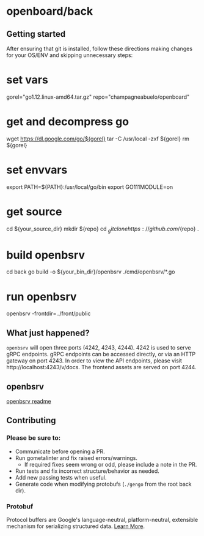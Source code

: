 # openboard/back

## Getting started

After ensuring that git is installed, follow these directions making changes for
your OS/ENV and skipping unnecessary steps:

  # set vars
  gorel="go1.12.linux-amd64.tar.gz"
  repo="champagneabuelo/openboard"
  # get and decompress go
  wget https://dl.google.com/go/${gorel}
  tar -C /usr/local -zxf ${gorel}
  rm ${gorel}
  # set envvars
  export PATH=${PATH}:/usr/local/go/bin
  export GO111MODULE=on
  # get source
  cd ${your_source_dir}
  mkdir ${repo}
  cd $_
  git clone https://github.com/${repo} .
  # build openbsrv
  cd back
  go build -o ${your_bin_dir}/openbsrv ./cmd/openbsrv/*.go
  # run openbsrv
  openbsrv -frontdir=../front/public

## What just happened?

`openbsrv` will open three ports (4242, 4243, 4244). 4242 is used to serve gRPC
endpoints. gRPC endpoints can be accessed directly, or via an HTTP gateway on
port 4243. In order to view the API endpoints, please visit
http://localhost:4243/v/docs. The frontend assets are served on port 4244.

## openbsrv

[openbsrv readme](./cmd/openbsrv/README.md)

## Contributing

### Please be sure to:

- Communicate before opening a PR.
- Run gometalinter and fix raised errors/warnings.
  - If required fixes seem wrong or odd, please include a note in the PR.
- Run tests and fix incorrect structure/behavior as needed.
- Add new passing tests when useful.
- Generate code when modifying protobufs (`./gengo` from the root back dir).

### Protobuf

Protocol buffers are Google's language-neutral, platform-neutral, extensible
mechanism for serializing structured data.
[Learn More](https://developers.google.com/protocol-buffers/).
